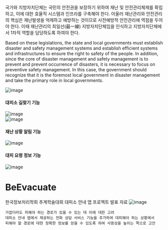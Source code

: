 국가와 지방자치단체는 국민의 안전권을 보장하기 위하여 재난 및 안전관리체제를 확립하고, 이에 대한 효율적 시스템과 인프라를 구축해야 한다.
아울러 재난관리와 안전관리의 핵심은 재난발생을 억제하고 예방하는 것이므로 사전예방적 안전관리에 역점을 두어야 한다. 
이때 재난관리의 최일선(最一線) 지방자치단체임을 인식하고 지방자치단체에서 1차적 역할을 담당하도록 하여야 한다.

Based on these legislations, the state and local governments must establish disaster and safety management systems and 
establish efficient systems and infrastructures to ensure the right to safety of the people.
In addition, since the core of disaster management and safety management is to prevent and prevent occurrence of disasters,
it is necessary to focus on preventive safety management.
In this case, the government should recognize that it is the foremost local government 
in disaster management and take the primary role in local governments.

![image](https://github.com/chihyeonwon/BeEvacuate/assets/58906858/b628f8eb-3426-49bd-a1a6-274beea00479)


#### 대피소 길찾기 기능
![image](https://github.com/chihyeonwon/BeEvacuate/assets/58906858/ff803c85-d1b9-47dc-8222-ab495fd7f8a3)    
![image](https://github.com/chihyeonwon/BeEvacuate/assets/58906858/eee363a7-7f6f-4e3f-a748-48e8d6a9cb0b)    
#### 재난 상황 알림 기능
![image](https://github.com/chihyeonwon/BeEvacuate/assets/58906858/a00d58d2-69d5-42dc-bdbd-d90ff30f1d60)    
#### 대피 요령 정보 기능
![image](https://github.com/chihyeonwon/BeEvacuate/assets/58906858/8fed6ed9-b156-4967-8e9a-398ee9c4361b)     

# BeEvacuate
한국정보처리학회 추계학술대회 대피소 안내 앱 프로젝트 발표 자료
![image](https://github.com/chihyunwon/BeEvacuate/assets/58906858/e7eabd7d-253a-4be0-9a07-3081a4ff4a97)
```
가깝더라도 피해야 하는 경로가 있을 수 있는 데 이에 대한 고려
대피소 안내 앱에서 제공하는 전화 상담 서비스 기능을 추가하여 대피해야 하는 상황에서
피해야 할 경로에 대한 정확한 정보를 얻을 수 있도록 하여 사용성을 높이는 쪽으로 고안
```
